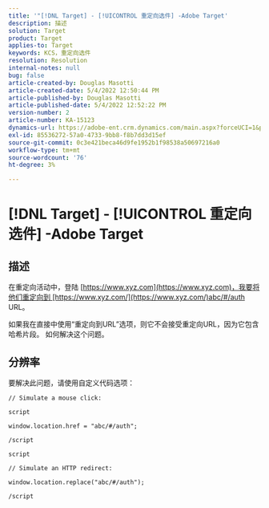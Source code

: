 ```yaml
---
title: '"[!DNL Target] - [!UICONTROL 重定向选件] -Adobe Target'
description: 描述
solution: Target
product: Target
applies-to: Target
keywords: KCS，重定向选件
resolution: Resolution
internal-notes: null
bug: false
article-created-by: Douglas Masotti
article-created-date: 5/4/2022 12:50:44 PM
article-published-by: Douglas Masotti
article-published-date: 5/4/2022 12:52:22 PM
version-number: 2
article-number: KA-15123
dynamics-url: https://adobe-ent.crm.dynamics.com/main.aspx?forceUCI=1&pagetype=entityrecord&etn=knowledgearticle&id=721ba4cb-a8cb-ec11-a7b6-6045bd00d7cd
exl-id: 85536272-57a0-4733-9bb8-f8b7dd3d15ef
source-git-commit: 0c3e421beca46d9fe1952b1f98538a50697216a0
workflow-type: tm+mt
source-wordcount: '76'
ht-degree: 3%

---
```


# [!DNL Target] - [!UICONTROL 重定向选件] -Adobe Target

## 描述


在重定向活动中，登陆 [https://www.xyz.com](https://www.xyz.com)，我要将他们重定向到 [https://www.xyz.com/](https://www.xyz.com/)abc/#/auth URL。

如果我在直接中使用“重定向到URL”选项，则它不会接受重定向URL，因为它包含哈希片段。 如何解决这个问题。


## 分辨率


要解决此问题，请使用自定义代码选项：

```
// Simulate a mouse click:

script

window.location.href = "abc/#/auth";

/script
```

```
script

// Simulate an HTTP redirect:

window.location.replace("abc/#/auth");

/script
```
